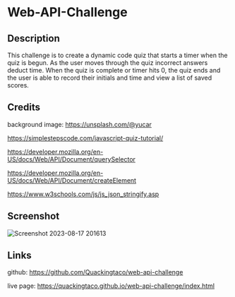 # Web-API-Challenge

## Description
This challenge is to create a dynamic code quiz that starts a timer when the quiz is begun. As the user moves through the quiz incorrect answers deduct time. When the quiz is complete or timer hits 0, the quiz ends and the user is able to record their initials and time and view a list of saved scores.

## Credits
background image: https://unsplash.com/@yucar


https://simplestepscode.com/javascript-quiz-tutorial/


https://developer.mozilla.org/en-US/docs/Web/API/Document/querySelector


https://developer.mozilla.org/en-US/docs/Web/API/Document/createElement


https://www.w3schools.com/js/js_json_stringify.asp

## Screenshot
![Screenshot 2023-08-17 201613](https://github.com/Quackingtaco/web-api-challenge/assets/139652383/966564ec-a625-420e-9683-f80fc616d48f)

## Links
github: https://github.com/Quackingtaco/web-api-challenge


live page: https://quackingtaco.github.io/web-api-challenge/index.html
